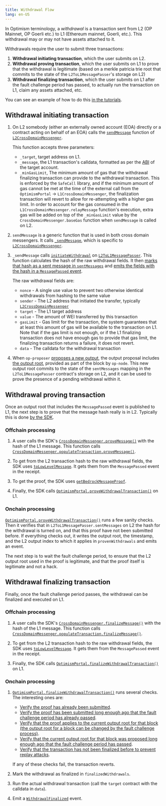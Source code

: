 ```yaml
---
title: Withdrawal Flow
lang: en-US
---
```



In Optimism terminology, a *withdrawal* is a transaction sent from L2 (OP Mainnet, OP Goerli etc.) to L1 (Ethereum mainnet, Goerli, etc.).
This withdrawal may or may not have assets attached to it.

Withdrawals require the user to submit three transactions:

1. **Withdrawal initiating transaction**, which the user submits on L2.
1. **Withdrawal proving transaction**, which the user submits on L1 to prove that the withdrawal is legitimate (based on a merkle patricia trie root that commits to the state of the `L2ToL1MessagePasser`'s storage on L2)
1. **Withdrawal finalizing transaction**, which the user submits on L1 after the fault challenge period has passed, to actually run the transaction on L1, claim any assets attached, etc.

You can see an example of how to do this [in the tutorials](https://github.com/ethereum-optimism/optimism-tutorial/tree/main/cross-dom-comm#optimism-message-to-ethereum-withdrawal).


## Withdrawal initiating transaction

1. On L2 somebody (either an externally owned account (EOA) directly or a contract acting on behalf of an EOA) calls the [`sendMessage`](https://github.com/ethereum-optimism/optimism/blob/62c7f3b05a70027b30054d4c8974f44000606fb7/packages/contracts-bedrock/contracts/universal/CrossDomainMessenger.sol#L249-L289) function of [`L2CrossDomainMessenger`](https://github.com/ethereum-optimism/optimism/blob/62c7f3b05a70027b30054d4c8974f44000606fb7/packages/contracts-bedrock/contracts/universal/CrossDomainMessenger.sol). 

   This function accepts three parameters:

   - `_target`, target address on L1.
   - `_message`, the L1 transaction's calldata, formatted as per the [ABI](https://docs.soliditylang.org/en/v0.8.19/abi-spec.html) of the target account.
   - `_minGasLimit`, The minimum amount of gas that the withdrawal finalizing transaction can provide to the withdrawal transaction. This is enforced by the `SafeCall` library, and if the minimum amount of gas cannot be met at the time of the external call from the `OptimismPortal` -> `L1CrossDomainMessenger`, the finalization transaction will revert to allow for re-attempting with a higher gas limit. In order to account for the gas consumed in the `L1CrossDomainMessenger.relayMessage` function's execution, extra gas will be added on top of the `_minGasLimit` value by the `CrossDomainMessenger.baseGas` function when `sendMessage` is called on L2.

1. `sendMessage` is a generic function that is used in both cross domain messengers. 
   It calls [`_sendMessage`](https://github.com/ethereum-optimism/optimism/blob/62c7f3b05a70027b30054d4c8974f44000606fb7/packages/contracts-bedrock/contracts/L2/L2CrossDomainMessenger.sol#L48-L60), which is specific to [`L2CrossDomainMessenger`](https://github.com/ethereum-optimism/optimism/blob/62c7f3b05a70027b30054d4c8974f44000606fb7/packages/contracts-bedrock/contracts/L2/L2CrossDomainMessenger.sol).

1. `_sendMessage` calls [`initiateWithdrawal`](https://github.com/ethereum-optimism/optimism/blob/62c7f3b05a70027b30054d4c8974f44000606fb7/packages/contracts-bedrock/contracts/L2/L2ToL1MessagePasser.sol#L91-L129) on [`L2ToL1MessagePasser`](https://github.com/ethereum-optimism/optimism/blob/62c7f3b05a70027b30054d4c8974f44000606fb7/packages/contracts-bedrock/contracts/L2/L2ToL1MessagePasser.sol).
   This function calculates the hash of the raw withdrawal fields.
   It then [marks that hash as a sent message in `sentMessages`](https://github.com/ethereum-optimism/optimism/blob/62c7f3b05a70027b30054d4c8974f44000606fb7/packages/contracts-bedrock/contracts/L2/L2ToL1MessagePasser.sol#L114) and [emits the fields with the hash in a `MessagePassed` event](https://github.com/ethereum-optimism/optimism/blob/62c7f3b05a70027b30054d4c8974f44000606fb7/packages/contracts-bedrock/contracts/L2/L2ToL1MessagePasser.sol#L116-L124).

   The raw withdrawal fields are:

   - `nonce` - A single use value to prevent two otherwise identical withdrawals from hashing to the same value
   - `sender` - The L2 address that initiated the transfer, typically [`L2CrossDomainMessenger`](https://github.com/ethereum-optimism/optimism/blob/62c7f3b05a70027b30054d4c8974f44000606fb7/packages/contracts-bedrock/contracts/L2/L2CrossDomainMessenger.sol)
   - `target` - The L1 target address
   - `value` - The amount of WEI transferred by this transaction
   - `gasLimit` - Gas limit for the transaction, the system guarantees that at least this amount of gas will be available to the transaction on L1.
     Note that if the gas limit is not enough, or if the L1 finalizing transaction does not have enough gas to provide that gas limit, the finalizing transaction returns a failure, it does not revert.
   - `data` - The calldata for the withdrawal transaction

1. When `op-proposer` [proposes a new output](https://github.com/ethereum-optimism/optimism/blob/62c7f3b05a70027b30054d4c8974f44000606fb7/op-proposer/proposer/l2_output_submitter.go#L312-L320), the output proposal includes [the output root](https://github.com/ethereum-optimism/optimism/blob/62c7f3b05a70027b30054d4c8974f44000606fb7/op-proposer/proposer/l2_output_submitter.go#L316), provided as part of the block by `op-node`. 
   This new output root commits to the state of the `sentMessages` mapping in the `L2ToL1MessagePasser` contract's storage on L2, and it can be used to prove the presence of a pending withdrawal within it.




## Withdrawal proving transaction

Once an output root that includes the `MessagePassed` event is published to L1, the next step is to prove that the message hash really is in L2.
Typically this is done [by the SDK](https://sdk.optimism.io/classes/crosschainmessenger#proveMessage-2).

### Offchain processing

1. A user calls the SDK's [`CrossDomainMessenger.proveMessage()`](https://github.com/ethereum-optimism/optimism/blob/62c7f3b05a70027b30054d4c8974f44000606fb7/packages/sdk/src/cross-chain-messenger.ts#L1452-L1471) with the hash of the L1 message.
   This function calls [`CrossDomainMessenger.populateTransaction.proveMessage()`](https://github.com/ethereum-optimism/optimism/blob/62c7f3b05a70027b30054d4c8974f44000606fb7/packages/sdk/src/cross-chain-messenger.ts#L1746-L1798).

1. To get from the L2 transaction hash to the raw withdrawal fields, the SDK uses [`toLowLevelMessage`](https://github.com/ethereum-optimism/optimism/blob/62c7f3b05a70027b30054d4c8974f44000606fb7/packages/sdk/src/cross-chain-messenger.ts#L368-L450).
      It gets them from the `MessagePassed` event in the receipt.

1. To get the proof, the SDK uses [`getBedrockMessageProof`](https://github.com/ethereum-optimism/optimism/blob/62c7f3b05a70027b30054d4c8974f44000606fb7/packages/sdk/src/cross-chain-messenger.ts#L1348-L1395).

1. Finally, the SDK calls [`OptimismPortal.proveWithdrawalTransaction()`](https://github.com/ethereum-optimism/optimism/blob/62c7f3b05a70027b30054d4c8974f44000606fb7/packages/contracts-bedrock/contracts/L1/OptimismPortal.sol#L234-L318) on L1.



### Onchain processing

[`OptimismPortal.proveWithdrawalTransaction()`](https://github.com/ethereum-optimism/optimism/blob/62c7f3b05a70027b30054d4c8974f44000606fb7/packages/contracts-bedrock/contracts/L1/OptimismPortal.sol#L234-L318) runs a few sanity checks.
Then it verifies that in `L2ToL1MessagePasser.sentMessages` on L2 the hash for the withdrawal is turned on, and that this proof have not been submitted before.
If everything checks out, it writes the output root, the timestamp, and the L2 output index to which it applies in `provenWithdrawals` and emits an event. 

The next step is to wait the fault challenge period, to ensure that the L2 output root used in the proof is legitimate, and that the proof itself is legitimate and not a hack.


## Withdrawal finalizing transaction

Finally, once the fault challenge period passes, the withdrawal can be finalized and executed on L1.

### Offchain processing

1. A user calls the SDK's [`CrossDomainMessenger.finalizeMessage()`](https://github.com/ethereum-optimism/optimism/blob/62c7f3b05a70027b30054d4c8974f44000606fb7/packages/sdk/src/cross-chain-messenger.ts#L1473-L1493) with the hash of the L1 message.
   This function calls [`CrossDomainMessenger.populateTransaction.finalizeMessage()`](https://github.com/ethereum-optimism/optimism/blob/62c7f3b05a70027b30054d4c8974f44000606fb7/packages/sdk/src/cross-chain-messenger.ts#L1800-L1853).

1. To get from the L2 transaction hash to the raw withdrawal fields, the SDK uses [`toLowLevelMessage`](https://github.com/ethereum-optimism/optimism/blob/62c7f3b05a70027b30054d4c8974f44000606fb7/packages/sdk/src/cross-chain-messenger.ts#L368-L450).
      It gets them from the `MessagePassed` event in the receipt.

1. Finally, the SDK calls [`OptimismPortal.finalizeWithdrawalTransaction()`](https://github.com/ethereum-optimism/optimism/blob/62c7f3b05a70027b30054d4c8974f44000606fb7/packages/contracts-bedrock/contracts/L1/OptimismPortal.sol#L320-L420) on L1.

### Onchain processing

1. [`OptimismPortal.finalizeWithdrawalTransaction()`](https://github.com/ethereum-optimism/optimism/blob/62c7f3b05a70027b30054d4c8974f44000606fb7/packages/contracts-bedrock/contracts/L1/OptimismPortal.sol#L320-L420) runs several checks. The interesting ones are:

   - [Verify the proof has already been submitted](https://github.com/ethereum-optimism/optimism/blob/62c7f3b05a70027b30054d4c8974f44000606fb7/packages/contracts-bedrock/contracts/L1/OptimismPortal.sol#L341-L347).
   - [Verify the proof has been submitted long enough ago that the fault challenge period has already passed](https://github.com/ethereum-optimism/optimism/blob/62c7f3b05a70027b30054d4c8974f44000606fb7/packages/contracts-bedrock/contracts/L1/OptimismPortal.sol#L357-L364).
   - [Verify that the proof applies to the current output root for that block (the output root for a block can be changed by the fault challenge process)](https://github.com/ethereum-optimism/optimism/blob/62c7f3b05a70027b30054d4c8974f44000606fb7/packages/contracts-bedrock/contracts/L1/OptimismPortal.sol#L366-L378).
   - [Verify that the current output root for that block was proposed long enough ago that the fault challenge period has passed](https://github.com/ethereum-optimism/optimism/blob/62c7f3b05a70027b30054d4c8974f44000606fb7/packages/contracts-bedrock/contracts/L1/OptimismPortal.sol#L380-L384).
   - [Verify that the transaction has not been finalized before to prevent replay attacks](https://github.com/ethereum-optimism/optimism/blob/62c7f3b05a70027b30054d4c8974f44000606fb7/packages/contracts-bedrock/contracts/L1/OptimismPortal.sol#L386-L390).

   If any of these checks fail, the transaction reverts.

1. Mark the withdrawal as finalized in `finalizedWithdrawals`.

1. Run the actual withdrawal transaction (call the `target` contract with the calldata in `data`).

1. Emit a [`WithdrawalFinalized`](https://github.com/ethereum-optimism/optimism/blob/62c7f3b05a70027b30054d4c8974f44000606fb7/packages/contracts-bedrock/contracts/L1/OptimismPortal.sol#L118) event.